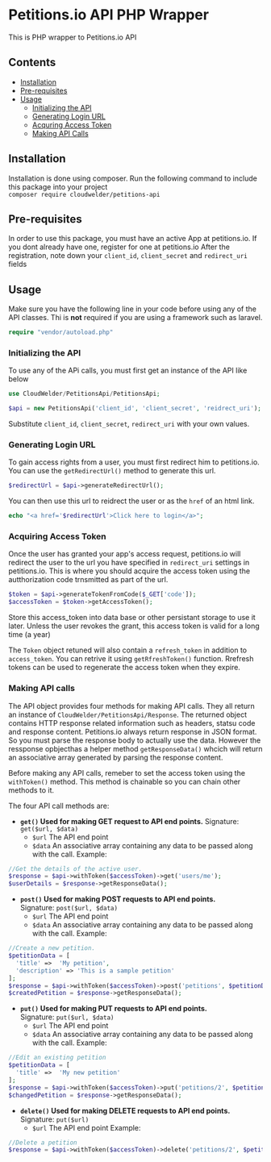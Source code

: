# Petitions.io API PHP Wrapper
This is PHP wrapper to Petitions.io API

## Contents
- [Installation](#installation)
- [Pre-requisites](#pre-requisites)
- [Usage](#usage)
  - [Initializing the API](#initializing-the-api)
  - [Generating Login URL](#generating-login-url)
  - [Acquring Access Token](#acquiring-access-token)
  - [Making API Calls](#making-api-calls)
  
## Installation
Installation is done using composer. Run the following command to include this package into your project  
`composer require cloudwelder/petitions-api`

## Pre-requisites
In order to use this package, you must have an active App at petitions.io. If you dont already have one, register for one at petitions.io
After the registration, note down your `client_id`, `client_secret` and `redirect_uri` fields

## Usage
Make sure you have the following line in your code before using any of the API classes. Thi is **not** required if you are using a framework such as laravel.
```php
require "vendor/autoload.php"
```
### Initializing the API
To use any of the APi calls, you must first get an instance of the API like below
```php
use CloudWelder/PetitionsApi/PetitionsApi;

$api = new PetitionsApi('client_id', 'client_secret', 'reidrect_uri');
```
Substitute `client_id`, `client_secret`, `redirect_uri` with your own values.

### Generating Login URL
To gain access rights from a user, you must first redirect him to petitions.io. You can use the `getRedirectUrl()` method to generate this url.
```php
$redirectUrl = $api->generateRedirectUrl();
```
You can then use this url to reidrect the user or as the `href` of an html link.
```php
echo "<a href='$redirectUrl'>Click here to login</a>";
```
### Acquiring Access Token
Once the user has granted your app's access request, petitions.io will redirect the user to the url you have specified in `redirect_uri` settings in petitions.io. This is where you should acquire the access token using the autthorization code trnsmitted as part of the url.

```php
$token = $api->generateTokenFromCode($_GET['code']);
$accessToken = $token->getAccessToken();
```
Store this access_token into data base or other persistant storage to use it later. Unless the user revokes the grant, this access token is valid for a long time (a year)

The `Token` object retuned will also contain a `refresh_token` in addition to `access_token`. You can retrive it using `getRfreshToken()` function. Rrefresh tokens can be used to regenerate the access token when they expire.

### Making API calls
The API object provides four methods for making API calls. They all return an instance of `CloudWelder/PetitionsApi/Response`. The returned object contains HTTP response related information such as headers, statsu code and response content. Petitions.io always return response in JSON format. So you must parse the response body to actually use the data. However the ressponse opbjecthas a helper method `getResponseData()` whcich will return an associative array generated by parsing the response content.

Before making any API calls, remeber to set the access token using the `withToken()` method. This method is chainable so you can chain other methods to it.

The four API call methods are:

- **`get()` Used for making GET request to API end points.**
Signature: `get($url, $data)`
  - `$url` The API end point
  - `$data` An associative array containing any data to be passed along with the call.
Example:
```php
//Get the details of the active user.
$response = $api->withToken($accessToken)->get('users/me');
$userDetails = $response->getResponseData();
```


- **`post()` Used for making POST requests to API end points.**  
Signature: `post($url, $data)`
  - `$url` The API end point
  - `$data` An associative array containing any data to be passed along with the call.
Example:
```php
//Create a new petition.
$petitionData = [
  'title' =>  'My petition',
  'description' => 'This is a sample petition'
];
$response = $api->withToken($accessToken)->post('petitions', $petitionData);
$createdPetition = $response->getResponseData();
```


- **`put()` Used for making PUT requests to API end points.**    
Signature: `put($url, $data)`
  - `$url` The API end point
  - `$data` An associative array containing any data to be passed along with the call.
Example:
```php
//Edit an existing petition
$petitionData = [
  'title' =>  'My new petition'
];
$response = $api->withToken($accessToken)->put('petitions/2', $petitionData);
$changedPetition = $response->getResponseData();
```


- **`delete()` Used for making DELETE requests to API end points.**  
Signature: `put($url)`
  - `$url` The API end point
Example:
```php
//Delete a petition
$response = $api->withToken($accessToken)->delete('petitions/2', $petitionData);
```


